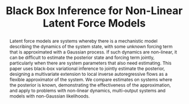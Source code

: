 ---
title: "Black Box Inference for Non-Linear Latent Force Models"
description: "Lorem ipsum dolor sit amet, consectetur adipiscing elit, sed do eiusmod tempor incididunt ut labore et dolore magna aliqua."
pubDate: "Apr 01 2020"
year: "2020"
authors: "W. O. C. Ward, T. Ryder, D. Prangle, M. A. Álvarez"

# Publication name and optional abbreviated version.
publication: "23rd International Conference on Artificial Intelligence and Statistics"

publication_short: "AISTATS"

# Abstract and optional shortened version.
abstract: "Latent force models are systems whereby there is a mechanistic model describing the dynamics of the system state, with some unknown forcing term that is approximated with a Gaussian process. If such dynamics are non-linear, it can be difficult to estimate the posterior state and forcing term jointly, particularly when there are system parameters that also need estimating. This paper uses black-box variational inference to jointly estimate the posterior, designing a multivariate extension to local inverse autoregressive flows as a flexible approximator of the system. We compare estimates on systems where the posterior is known, demonstrating the effectiveness of the approximation, and apply to problems with non-linear dynamics, multi-output systems and models with non-Gaussian likelihoods."
abstract_short: ""

publisher: "PMLR"

url_preprint: "https://arxiv.org/abs/1906.09199"
doi: ""
url_publisher: "http://proceedings.mlr.press/v108/ward20a.html"
url_pdf: ""

# vancouver citation
full_citation: "Ward W, Ryder T, Prangle D, Alvarez M. Black-box inference for non-linear latent force models. InInternational Conference on Artificial Intelligence and Statistics 2020 Jun 3 (pp. 3088-3098). PMLR."

heroImage: ""
---